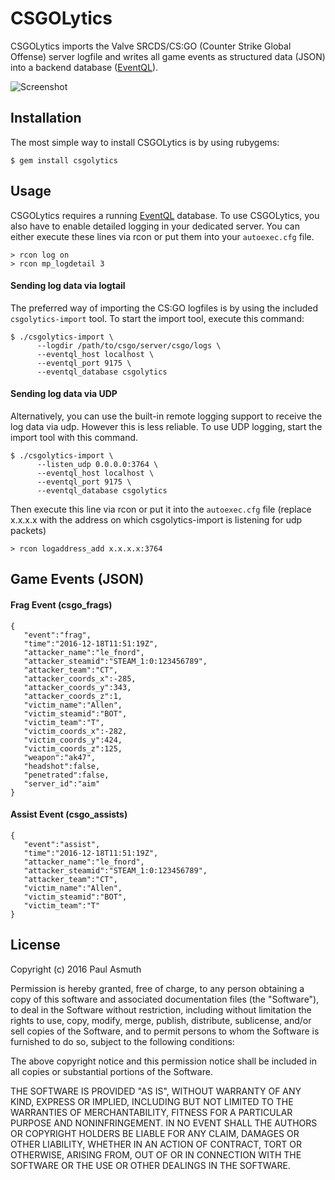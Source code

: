 CSGOLytics
==========

CSGOLytics imports the Valve SRCDS/CS:GO (Counter Strike Global Offense) server logfile and writes all game events as structured data (JSON) into a backend database ([EventQL](https://eventql.io/)).

![Screenshot](https://raw.githubusercontent.com/paulasmuth/csgolytics/master/screenshot.png)

Installation
------------

The most simple way to install CSGOLytics is by using rubygems:

    $ gem install csgolytics
    
Usage
-----

CSGOLytics requires a running [EventQL](https://eventql.io/) database. To use CSGOLytics, you also have to enable detailed logging in your dedicated server. You can either execute these lines via rcon or put them into your `autoexec.cfg` file.

    > rcon log on
    > rcon mp_logdetail 3

#### Sending log data via logtail

The preferred way of importing the CS:GO logfiles is by using the included `csgolytics-import` tool. To start the import tool, execute this command:

    $ ./csgolytics-import \
          --logdir /path/to/csgo/server/csgo/logs \
          --eventql_host localhost \
          --eventql_port 9175 \
          --eventql_database csgolytics
    
#### Sending log data via UDP

Alternatively, you can use the built-in remote logging support to receive the log data via udp. However this is less reliable. To use UDP logging, start the import tool with this command.
    
    $ ./csgolytics-import \
          --listen_udp 0.0.0.0:3764 \
          --eventql_host localhost \
          --eventql_port 9175 \
          --eventql_database csgolytics
         

Then execute this line via rcon or put it into the `autoexec.cfg` file (replace x.x.x.x with the address on which csgolytics-import is listening for udp packets)

    > rcon logaddress_add x.x.x.x:3764
    


Game Events (JSON)
------------------

#### Frag Event (csgo_frags)

    {  
       "event":"frag",
       "time":"2016-12-18T11:51:19Z",
       "attacker_name":"le_fnord",
       "attacker_steamid":"STEAM_1:0:123456789",
       "attacker_team":"CT",
       "attacker_coords_x":-285,
       "attacker_coords_y":343,
       "attacker_coords_z":1,
       "victim_name":"Allen",
       "victim_steamid":"BOT",
       "victim_team":"T",
       "victim_coords_x":-282,
       "victim_coords_y":424,
       "victim_coords_z":125,
       "weapon":"ak47",
       "headshot":false,
       "penetrated":false,
       "server_id":"aim"
    }

#### Assist Event (csgo_assists)

    {  
       "event":"assist",
       "time":"2016-12-18T11:51:19Z",
       "attacker_name":"le_fnord",
       "attacker_steamid":"STEAM_1:0:123456789",
       "attacker_team":"CT",
       "victim_name":"Allen",
       "victim_steamid":"BOT",
       "victim_team":"T"
    }


License
-------

Copyright (c) 2016 Paul Asmuth

Permission is hereby granted, free of charge, to any person obtaining a copy of this software and associated documentation files (the "Software"), to deal in the Software without restriction, including without limitation the rights to use, copy, modify, merge, publish, distribute, sublicense, and/or sell copies of the Software, and to permit persons to whom the Software is furnished to do so, subject to the following conditions:

The above copyright notice and this permission notice shall be included in all copies or substantial portions of the Software.

THE SOFTWARE IS PROVIDED "AS IS", WITHOUT WARRANTY OF ANY KIND, EXPRESS OR IMPLIED, INCLUDING BUT NOT LIMITED TO THE WARRANTIES OF MERCHANTABILITY, FITNESS FOR A PARTICULAR PURPOSE AND NONINFRINGEMENT. IN NO EVENT SHALL THE AUTHORS OR COPYRIGHT HOLDERS BE LIABLE FOR ANY CLAIM, DAMAGES OR OTHER LIABILITY, WHETHER IN AN ACTION OF CONTRACT, TORT OR OTHERWISE, ARISING FROM, OUT OF OR IN CONNECTION WITH THE SOFTWARE OR THE USE OR OTHER DEALINGS IN THE SOFTWARE.
